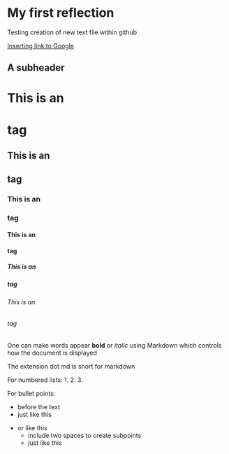 # My first reflection 

Testing creation of new text file within github

[Inserting link to Google](http://google.com)

## A subheader

# This is an <h1> tag
  
  ## This is an <h2> tag
  
  ### This is an <h3> tag
  
  #### This is an <h4> tag
  
  ##### This is an <h5> tag
  
  ###### This is an <h6> tag
  
  One can make words appear **bold** or *italic* using Markdown which controls how the document is displayed
  
  The extension dot md is short for markdown 
  
  For numbered lists:
  1.
  2.
  3.
  
  For bullet points:
  * before the text
  * just like this 
  - or like this
    - include two spaces to create subpoints
    - just like this 
